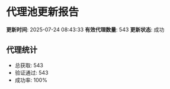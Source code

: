 # 代理池更新报告

**更新时间**: 2025-07-24 08:43:33
**有效代理数量**: 543
**更新状态**:  成功

## 代理统计
- 总获取: 543
- 验证通过: 543
- 成功率: 100%
